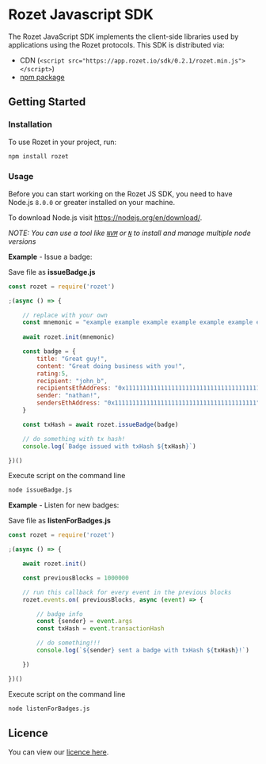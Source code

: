 # Rozet Javascript SDK

The Rozet JavaScript SDK implements the client-side libraries used by
applications using the Rozet protocols. This SDK is distributed via:

- CDN (`<script src="https://app.rozet.io/sdk/0.2.1/rozet.min.js"></script>`)
- [npm package](https://www.npmjs.com/package/rozet)

## Getting Started

### Installation

To use Rozet in your project, run:

```bash
npm install rozet
```

### Usage

Before you can start working on the Rozet JS SDK, you need to have Node.js
`8.0.0` or greater installed on your machine. 

To download Node.js visit https://nodejs.org/en/download/.

_NOTE: You can use a tool like [`NVM`](https://github.com/creationix/nvm)
or [`N`](https://github.com/tj/n) to install and manage multiple node versions_

**Example** - Issue a badge:

Save file as **issueBadge.js**

```js
const rozet = require('rozet')

;(async () => {

	// replace with your own
	const mnemonic = "example example example example example example example example example example example example"
	
	await rozet.init(mnemonic)

	const badge = {
		title: "Great guy!",
		content: "Great doing business with you!",
		rating:5,
		recipient: "john_b",
		recipientsEthAddress: "0x1111111111111111111111111111111111111111",
		sender: "nathan!",
		sendersEthAddress: "0x1111111111111111111111111111111111111111",
	}

	const txHash = await rozet.issueBadge(badge)

	// do something with tx hash!
	console.log(`Badge issued with txHash ${txHash}`)

})()
```

Execute script on the command line

```bash
node issueBadge.js
```

**Example** - Listen for new badges:

Save file as **listenForBadges.js**

```js
const rozet = require('rozet')

;(async () => {

    await rozet.init()

    const previousBlocks = 1000000

    // run this callback for every event in the previous blocks
    rozet.events.on( previousBlocks, async (event) => {

        // badge info
        const {sender} = event.args
        const txHash = event.transactionHash

        // do something!!!
        console.log(`${sender} sent a badge with txHash ${txHash}!`)

    })

})()
```

Execute script on the command line

```bash
node listenForBadges.js
```

## Licence 
You can view our [licence here](https://github.com/RozetProtocol/rozetNodeSdk/blob/master/LICENSE).
